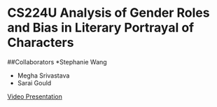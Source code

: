 # CS224U Analysis of Gender Roles and Bias in Literary Portrayal of Characters
##Collaborators
*Stephanie Wang
* Megha Srivastava
* Sarai Gould

[Video Presentation](https://youtu.be/2sBK-kuSrvM)
